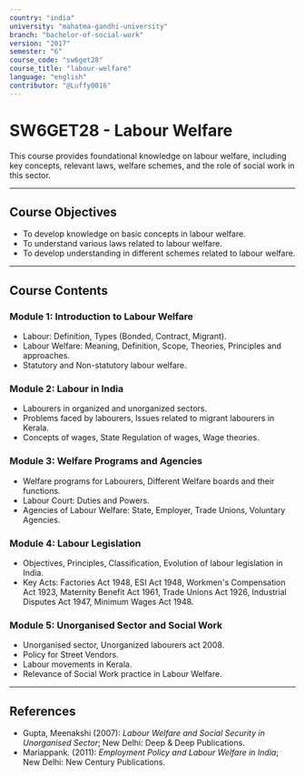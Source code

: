 ```yaml
---
country: "india"
university: "mahatma-gandhi-university"
branch: "bachelor-of-social-work"
version: "2017"
semester: "6"
course_code: "sw6get28"
course_title: "labour-welfare"
language: "english"
contributor: "@Luffy0016"
---
```

# SW6GET28 - Labour Welfare

This course provides foundational knowledge on labour welfare, including key concepts, relevant laws, welfare schemes, and the role of social work in this sector.

---
## Course Objectives

* To develop knowledge on basic concepts in labour welfare.
* To understand various laws related to labour welfare.
* To develop understanding in different schemes related to labour welfare.

---
## Course Contents

### Module 1: Introduction to Labour Welfare
* Labour: Definition, Types (Bonded, Contract, Migrant).
* Labour Welfare: Meaning, Definition, Scope, Theories, Principles and approaches.
* Statutory and Non-statutory labour welfare.

### Module 2: Labour in India
* Labourers in organized and unorganized sectors.
* Problems faced by labourers, Issues related to migrant labourers in Kerala.
* Concepts of wages, State Regulation of wages, Wage theories.

### Module 3: Welfare Programs and Agencies
* Welfare programs for Labourers, Different Welfare boards and their functions.
* Labour Court: Duties and Powers.
* Agencies of Labour Welfare: State, Employer, Trade Unions, Voluntary Agencies.

### Module 4: Labour Legislation
* Objectives, Principles, Classification, Evolution of labour legislation in India.
* Key Acts: Factories Act 1948, ESI Act 1948, Workmen's Compensation Act 1923, Maternity Benefit Act 1961, Trade Unions Act 1926, Industrial Disputes Act 1947, Minimum Wages Act 1948.

### Module 5: Unorganised Sector and Social Work
* Unorganised sector, Unorganized labourers act 2008.
* Policy for Street Vendors.
* Labour movements in Kerala.
* Relevance of Social Work practice in Labour Welfare.

---
## References
* Gupta, Meenakshi (2007): *Labour Welfare and Social Security in Unorganised Sector*; New Delhi: Deep & Deep Publications.
* Mariappank. (2011): *Employment Policy and Labour Welfare in India*; New Delhi: New Century Publications.